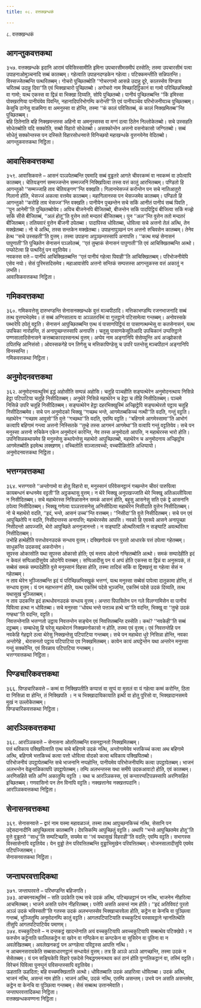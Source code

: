 ```yaml
---
title: ०८. वत्तक्खन्धकं

---
```

८. वत्तक्खन्धकं  


## आगन्तुकवत्तकथा

३५७. वत्तक्खन्धके इदानि आरामं पविसिस्सामीति इमिना उपचारसीमसमीपं दस्सेति; तस्मा उपचारसीमं पत्वा उपाहनाओमुञ्चनादि सब्बं कातब्बम्। गहेत्वाति उपाहनदण्डकेन गहेत्वा। पटिक्कमन्तीति सन्निपतन्ति। विस्सज्जेतब्बन्ति पत्थरितब्बम्। गोचरो पुच्छितब्बोति ‘‘गोचरगामो आसन्ने उदाहु दूरे, कालस्सेव पिण्डाय चरितब्बं उदाहु दिवा’’ति एवं भिक्खाचारो पुच्छितब्बो। अगोचरो नाम मिच्छादिट्ठिकानं वा गामो परिच्छिन्नभिक्खो वा गामो; यत्थ एकस्स वा द्विन्नं वा भिक्खा दिय्यति, सोपि पुच्छितब्बो। पानीयं पुच्छितब्बन्ति ‘‘किं इमिस्सा पोक्खरणिया पानीयंयेव पिवन्ति, नहानादिपरिभोगम्पि करोन्ती’’ति एवं पानीयञ्चेव परिभोजनीयञ्च पुच्छितब्बम्। केसुचि ठानेसु वाळमिगा वा अमनुस्सा वा होन्ति, तस्मा ‘‘कं कालं पविसितब्बं, कं कालं निक्खमितब्ब’’न्ति पुच्छितब्बम्।  
बहि ठितेनाति बहि निक्खमन्तस्स अहिनो वा अमनुस्सस्स वा मग्गं दत्वा ठितेन निल्लोकेतब्बो। सचे उस्सहति सोधेतब्बोति यदि सक्कोति, सब्बो विहारो सोधेतब्बो। असक्कोन्तेन अत्तनो वसनोकासो जग्गितब्बो। सब्बं सोधेतुं सक्कोन्तस्स पन दस्सिते विहारसोधनवत्ते विनिच्छयो महाखन्धके वुत्तनयेनेव वेदितब्बो।  
आगन्तुकवत्तकथा निट्ठिता।  


## आवासिकवत्तकथा

३५९. आवासिकवत्ते – आसनं पञ्ञपेतब्बन्ति एवमादि सब्बं वुड्ढतरे आगते चीवरकम्मं वा नवकम्मं वा ठपेत्वापि कातब्बम्। चेतियङ्गणं सम्मज्जन्तेन सम्मज्जनिं निक्खिपित्वा तस्स वत्तं कातुं आरभितब्बम्। पण्डितो हि आगन्तुको ‘‘सम्मज्जाहि ताव चेतियङ्गण’’न्ति वक्खति। गिलानभेसज्जं करोन्तेन पन सचे नातिआतुरो गिलानो होति, भेसज्जं अकत्वा वत्तमेव कातब्बम्। महागिलानस्स पन भेसज्जमेव कातब्बम्। पण्डितो हि आगन्तुको ‘‘करोहि ताव भेसज्ज’’न्ति वक्खति। पानीयेन पुच्छन्तेन सचे सकिं आनीतं पानीयं सब्बं पिवति , ‘‘पुन आनेमी’’ति पुच्छितब्बोयेव। अपिच बीजनेनपि बीजितब्बो, बीजन्तेन सकिं पादपिट्ठियं बीजित्वा सकिं मज्झे सकिं सीसे बीजितब्बं, ‘‘अलं होतू’’ति वुत्तेन ततो मन्दतरं बीजितब्बम्। पुन ‘‘अल’’न्ति वुत्तेन ततो मन्दतरं बीजितब्बम्। ततियवारं वुत्तेन बीजनी ठपेतब्बा। पादापिस्स धोवितब्बा, धोवित्वा सचे अत्तनो तेलं अत्थि, तेन मक्खेतब्बा। नो चे अत्थि, तस्स सन्तकेन मक्खेतब्बा। उपाहनापुञ्छनं पन अत्तनो रुचिवसेन कातब्बम्। तेनेव हेत्थ ‘‘सचे उस्सहती’’ति वुत्तम्। तस्मा उपाहना अपुञ्छन्तस्सापि अनापत्ति। ‘‘कत्थ मय्हं सेनासनं पापुणाती’’ति पुच्छितेन सेनासनं पञ्ञपेतब्बं, ‘‘एतं तुम्हाकं सेनासनं पापुणाती’’ति एवं आचिक्खितब्बन्ति अत्थो। पप्फोटेत्वा हि पत्थरितुं पन वट्टतियेव।  
नवकस्स वत्ते – पानीयं आचिक्खितब्बन्ति ‘‘एतं पानीयं गहेत्वा पिवाही’’ति आचिक्खितब्बम्। परिभोजनीयेपि एसेव नयो। सेसं पुरिमसदिसमेव। महाआवासेपि अत्तनो सन्तिकं सम्पत्तस्स आगन्तुकस्स वत्तं अकातुं न लभति।  
आवासिकवत्तकथा निट्ठिता।  


## गमिकवत्तकथा

३६०. गमिकवत्तेसु दारुभण्डन्ति सेनासनक्खन्धके वुत्तं मञ्चपीठादि। मत्तिकाभण्डम्पि रजनभाजनादि सब्बं तत्थ वुत्तप्पभेदमेव। तं सब्बं अग्गिसालाय वा अञ्ञतरस्मिं वा गुत्तट्ठाने पटिसामेत्वा गन्तब्बम्। अनोवस्सके पब्भारेपि ठपेतुं वट्टति। सेनासनं आपुच्छितब्बन्ति एत्थ यं पासाणपिट्ठियं वा पासाणत्थम्भेसु वा कतसेनासनं, यत्थ उपचिका नारोहन्ति, तं अनापुच्छन्तस्सापि अनापत्ति। चतूसु पासाणकेसूतिआदि उपचिकानं उप्पत्तिट्ठाने पण्णसालादिसेनासने कत्तब्बाकारदस्सनत्थं वुत्तम्। अप्पेव नाम अङ्गानिपि सेसेय्युन्ति अयं अज्झोकासे ठपितम्हि आनिसंसो। ओवस्सकगेहे पन तिणेसु च मत्तिकापिण्डेसु च उपरि पतन्तेसु मञ्चपीठानं अङ्गानिपि विनस्सन्ति।  
गमिकवत्तकथा निट्ठिता।  


## अनुमोदनवत्तकथा

३६२. अनुमोदनवत्थुस्मिं इद्धं अहोसीति सम्पन्नं अहोसि। चतूहि पञ्चहीति सङ्घत्थेरेन अनुमोदनत्थाय निसिन्ने हेट्ठा पटिपाटिया चतूहि निसीदितब्बम्। अनुथेरे निसिन्ने महाथेरेन च हेट्ठा च तीहि निसीदितब्बम्। पञ्चमे निसिन्ने उपरि चतूहि निसीदितब्बम्। सङ्घत्थेरेन हेट्ठा दहरभिक्खुस्मिं अज्झिट्ठेपि सङ्घत्थेरतो पट्ठाय चतूहि निसीदितब्बमेव। सचे पन अनुमोदको भिक्खु ‘‘गच्छथ भन्ते, आगमेतब्बकिच्चं नत्थी’’ति वदति, गन्तुं वट्टति। महाथेरेन ‘‘गच्छाम आवुसो’’ति वुत्ते ‘‘गच्छथा’’ति वदति, एवम्पि वट्टति। ‘‘बहिगामे आगमेस्सामा’’ति आभोगं कत्वापि बहिगामं गन्त्वा अत्तनो निस्सितके ‘‘तुम्हे तस्स आगमनं आगमेथा’’ति वत्वापि गन्तुं वट्टतियेव। सचे पन मनुस्सा अत्तनो रुचिकेन एकेन अनुमोदनं कारेन्ति, नेव तस्स अनुमोदतो आपत्ति, न महाथेरस्स भारो होति। उपनिसिन्नकथायमेव हि मनुस्सेसु कथापेन्तेसु महाथेरो आपुच्छितब्बो, महाथेरेन च अनुमोदनाय अज्झिट्ठोव आगमेतब्बोति इदमेत्थ लक्खणम्। वच्चितोति सञ्जातवच्चो; वच्चपीळितोति अधिप्पायो।  
अनुमोदनवत्तकथा निट्ठिता।  


## भत्तग्गवत्तकथा

३६४. भत्तग्गवत्ते ‘‘अन्तोगामो वा होतु विहारो वा, मनुस्सानं परिवेसनट्ठानं गच्छन्तेन चीवरं पारुपित्वा कायबन्धनं बन्धनमेव वट्टती’’ति अट्ठकथासु वुत्तम्। न थेरे भिक्खू अनुपखज्जाति थेरे भिक्खू अतिअल्लीयित्वा न निसीदितब्बम्। सचे महाथेरस्स निसिन्नासनेन समकं आसनं होति, बहूसु आसनेसु सति एकं द्वे आसनानि ठपेत्वा निसीदितब्बम्। भिक्खू गणेत्वा पञ्ञत्तासनेसु अनिसीदित्वा महाथेरेन निसीदाति वुत्तेन निसीदितब्बम्। नो चे महाथेरो वदति, ‘‘इदं, भन्ते, आसनं उच्च’’न्ति वत्तब्बम्। ‘‘निसीदा’’ति वुत्ते निसीदितब्बम्। सचे पन एवं आपुच्छितेपि न वदति, निसीदन्तस्स अनापत्ति; महाथेरस्सेव आपत्ति। नवको हि एवरूपे आसने अनापुच्छा निसीदन्तो आपज्जति, थेरो आपुच्छिते अननुजानन्तो। न सङ्घाटिं ओत्थरित्वाति न सङ्घाटिं अवत्थरित्वा निसीदितब्बम्।  
उभोहि हत्थेहीति पत्तधोवनउदकं सन्धाय वुत्तम्। दक्खिणोदकं पन पुरतो आधारके पत्तं ठपेत्वा गहेतब्बम्। साधुकन्ति उदकसद्दं अकरोन्तेन।  
सूपस्स ओकासोति यथा सूपस्स ओकासो होति; एवं मत्ताय ओदनो गण्हितब्बोति अत्थो। समकं सम्पादेहीति इदं न केवलं सप्पिआदीसुयेव ओदनेपि वत्तब्बम्। सप्पिआदीसु पन यं अप्पं होति एकस्स वा द्विन्नं वा अनुरूपकं, तं सब्बेसं समकं सम्पादेहीति वुत्ते मनुस्सानं विहसा होति, तस्मा तादिसं सकिं वा द्विक्खत्तुं वा गहेत्वा सेसं न गहेतब्बम्।  
न ताव थेरेन भुञ्जितब्बन्ति इदं यं परिच्छिन्नभिक्खुकं भत्तग्गं, यत्थ मनुस्सा सब्बेसं पापेत्वा दातुकामा होन्ति, तं सन्धाय वुत्तम्। यं पन महाभत्तग्गं होति, यत्थ एकस्मिं पदेसे भुञ्जन्ति, एकस्मिं पदेसे उदकं दिय्यति, तत्थ यथासुखं भुञ्जितब्बम्।  
न ताव उदकन्ति इदं हत्थधोवनउदकं सन्धाय वुत्तम्। अन्तरा पिपासितेन पन गले विलग्गामिसेन वा पानीयं पिवित्वा हत्था न धोवितब्बा। सचे मनुस्सा ‘‘धोवथ भन्ते पत्तञ्च हत्थे चा’’ति वदन्ति, भिक्खू वा ‘‘तुम्हे उदकं गण्हथा’’ति वदन्ति, वट्टति।  
निवत्तन्तेनाति भत्तग्गतो उट्ठाय निवत्तन्तेन सङ्घेन एवं निवत्तितब्बन्ति दस्सेति। कथं? ‘‘नवकेही’’ति सब्बं दट्ठब्बम्। सम्बाधेसु हि घरेसु महाथेरानं निक्खमनोकासो न होति, तस्मा एवं वुत्तम्। एवं निवत्तन्तेहि पन नवकेहि गेहद्वारे ठत्वा थेरेसु निक्खन्तेसु पटिपाटिया गन्तब्बम्। सचे पन महाथेरा धुरे निसिन्ना होन्ति, नवका अन्तोगेहे , थेरासनतो पट्ठाय पटिपाटिया एव निक्खमितब्बम्। कायेन कायं अघट्टेन्तेन यथा अन्तरेन मनुस्सा गन्तुं सक्कोन्ति, एवं विरळाय पटिपाटिया गन्तब्बम्।  
भत्तग्गवत्तकथा निट्ठिता।  


## पिण्डचारिकवत्तकथा

३६६. पिण्डचारिकवत्ते – कम्मं वा निक्खिपतीति कप्पासं वा सुप्पं वा मुसलं वा यं गहेत्वा कम्मं करोन्ति, ठिता वा निसिन्ना वा होन्ति, तं निक्खिपति । न च भिक्खादायिकायाति इत्थी वा होतु पुरिसो वा, भिक्खादानसमये मुखं न उल्लोकेतब्बम्।  
पिण्डचारिकवत्तकथा निट्ठिता।  


## आरञ्ञिकवत्तकथा

३६८. आरञ्ञिकवत्ते – सेनासना ओतरितब्बन्ति वसनट्ठानतो निक्खमितब्बम्।  
पत्तं थविकाय पक्खिपित्वाति एत्थ सचे बहिगामे उदकं नत्थि, अन्तोगामेयेव भत्तकिच्चं कत्वा अथ बहिगामे अत्थि, बहिगामे भत्तकिच्चं कत्वा पत्तो धोवित्वा वोदको कत्वा थविकाय पक्खिपितब्बो।  
परिभोजनीयं उपट्ठापेतब्बन्ति सचे भाजनानि नप्पहोन्ति, पानीयमेव परिभोजनीयम्पि कत्वा उपट्ठापेतब्बम्। भाजनं अलभन्तेन वेळुनाळिकायपि उपट्ठापेतब्बम्। तम्पि अलभन्तस्स यथा समीपे उदकआवाटो होति, एवं कातब्बम्। अरणिसहिते सति अग्गिं अकातुम्पि वट्टति । यथा च आरञ्ञिकस्स, एवं कन्तारप्पटिपन्नस्सापि अरणिसहितं इच्छितब्बम्। गणवासिनो पन तेन विनापि वट्टति। नक्खत्तानेव नक्खत्तपदानि।  
आरञ्ञिकवत्तकथा निट्ठिता।  


## सेनासनवत्तकथा

३६९. सेनासनवत्ते – द्वारं नाम यस्मा महावळञ्जं, तस्मा तत्थ आपुच्छनकिच्चं नत्थि, सेसानि पन उद्देसदानादीनि आपुच्छित्वाव कातब्बानि। देवसिकम्पि आपुच्छितुं वट्टति। अथापि ‘‘भन्ते आपुच्छितमेव होतू’’ति वुत्ते वुड्ढतरो ‘‘साधू’’ति सम्पटिच्छति, सयमेव वा ‘‘त्वं यथासुखं विहराही’’ति वदति; एवम्पि वट्टति। सभागस्स विस्सासेनापि वट्टतियेव। येन वुड्ढो तेन परिवत्तितब्बन्ति वुड्ढाभिमुखेन परिवत्तितब्बम्। भोजनसालादीसुपि एवमेव पटिपज्जितब्बम्।  
सेनासनवत्तकथा निट्ठिता।  


## जन्ताघरवत्तादिकथा

३७१. जन्ताघरवत्ते – परिभण्डन्ति बहिजगति।  
३७३. आचमनवत्थुस्मिं – सति उदकेति एत्थ सचे उदकं अत्थि, पटिच्छन्नट्ठानं पन नत्थि, भाजनेन नीहरित्वा आचमितब्बम्। भाजने असति पत्तेन नीहरितब्बम्। पत्तेपि असति असन्तं नाम होति। ‘‘इदं अतिविवटं पुरतो अञ्ञं उदकं भविस्सती’’ति गतस्स उदकं अलभन्तस्सेव भिक्खाचारवेला होति, कट्ठेन वा केनचि वा पुञ्छित्वा गन्तब्बं, भुञ्जितुम्पि अनुमोदनम्पि कातुं वट्टति। आगतपटिपाटियाति वच्चकुटियं पस्सावट्ठाने न्हानतित्थेति तीसुपि आगतपटिपाटियेव पमाणम्।  
३७४. वच्चकुटिवत्ते – न दन्तकट्ठं खादन्तेनाति अयं वच्चकुटियापि अवच्चकुटियापि सब्बत्थेव पटिक्खेपो। न फरुसेन कट्ठेनाति फालितकट्ठेन वा खरेन वा गण्ठिकेन वा कण्टकेन वा सुसिरेन वा पूतिना वा न अवलेखितब्बम्। अवलेखनकट्ठं पन अग्गहेत्वा पविट्ठस्स आपत्ति नत्थि।  
न आचमनसरावकेति सब्बसाधारणट्ठानं सन्धायेतं वुत्तम्। तत्र हि अञ्ञे अञ्ञे आगच्छन्ति, तस्मा उदकं न सेसेतब्बम्। यं पन सङ्घिकेपि विहारे एकदेसे निबद्धगमनत्थाय कतं ठानं होति पुग्गलिकट्ठानं वा, तस्मिं वट्टति। विरेचनं पिवित्वा पुनप्पुनं पविसन्तस्सापि वट्टतियेव।  
ऊहताति ऊहदिता; बहि वच्चमक्खिताति अत्थो। धोवितब्बाति उदकं आहरित्वा धोवितब्बा। उदकं अत्थि, भाजनं नत्थि, असन्तं नाम होति। भाजनं अत्थि, उदकं नत्थि, एतम्पि असन्तम्। उभये पन असति असन्तमेव, कट्ठेन वा केनचि वा पुञ्छित्वा गन्तब्बम्। सेसं सब्बत्थ उत्तानमेवाति।  
जन्ताघरवत्तादिकथा निट्ठिता।  
वत्तक्खन्धकवण्णना निट्ठिता।  